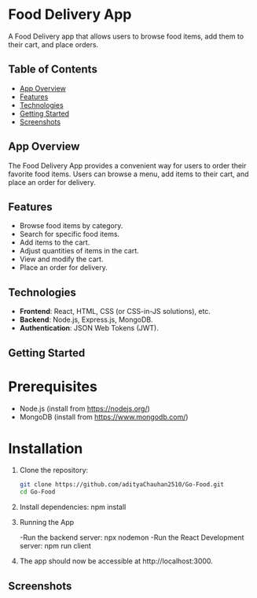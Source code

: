 # Food Delivery App

A Food Delivery app that allows users to browse food items, add them to their cart, and place orders.

## Table of Contents

- [App Overview](#app-overview)
- [Features](#features)
- [Technologies](#technologies)
- [Getting Started](#getting-started)
- [Screenshots](#screenshots)

## App Overview

The Food Delivery App provides a convenient way for users to order their favorite food items. Users can browse a menu, add items to their cart, and place an order for delivery.

## Features
- Browse food items by category.
- Search for specific food items.
- Add items to the cart.
- Adjust quantities of items in the cart.
- View and modify the cart.
- Place an order for delivery.

## Technologies

- **Frontend**: React, HTML, CSS (or CSS-in-JS solutions), etc.
- **Backend**: Node.js, Express.js, MongoDB.
- **Authentication**: JSON Web Tokens (JWT).

## Getting Started

# Prerequisites

- Node.js (install from https://nodejs.org/)
- MongoDB (install from https://www.mongodb.com/)

# Installation

1. Clone the repository:

   ```bash
   git clone https://github.com/adityaChauhan2510/Go-Food.git
   cd Go-Food

2. Install dependencies:
   npm install

3. Running the App

   -Run the backend server:
     npx nodemon
   -Run the React Development server:
     npm run client

4. The app should now be accessible at http://localhost:3000.

## Screenshots




